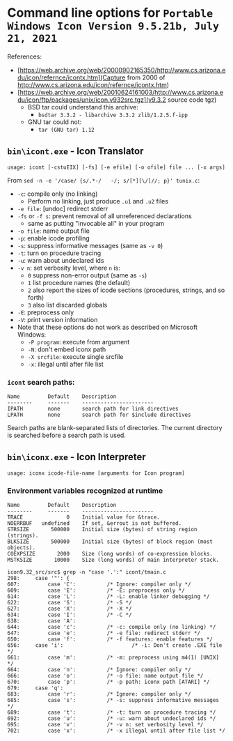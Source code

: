 # Command line options for `Portable Windows Icon Version 9.5.21b, July 21, 2021` 

References:
- [https://web.archive.org/web/20000902165350/http://www.cs.arizona.edu/icon/refernce/icontx.htm](Capture from 2000 of http://www.cs.arizona.edu/icon/refernce/icontx.htm)
- [https://web.archive.org/web/20010624161003/http://www.cs.arizona.edu/icon/ftp/packages/unix/icon.v932src.tgz](v9.3.2 source code tgz)
  - BSD tar could understand this archive:
    - `bsdtar 3.3.2 - libarchive 3.3.2 zlib/1.2.5.f-ipp`
  - GNU tar could not:
    - `tar (GNU tar) 1.12`

## `bin\icont.exe` - Icon Translator

```
usage: icont [-cstuEIX] [-fs] [-e efile] [-o ofile] file ... [-x args]
```
From `sed -n -e '/case/ {s/.*-/   -/; s/[*][\/]//; p}' tunix.c`:
- `-c`: compile only (no linking)
  - Perform no linking, just produce `.u1` and `.u2` files
- `-e file`: [undoc] redirect stderr
- `-fs` or `-f s`: prevent removal of all unreferenced declarations
  - same as putting "invocable all" in your program
- `-o file`: name output file
- `-p`: enable icode profiling
- `-s`: suppress informative messages (same as `-v 0`)
- `-t`: turn on procedure tracing
- `-u`: warn about undeclared ids
- `-v n`: set verbosity level, where `n` is:
  - `0` suppress non-error output (same as `-s`)
  - `1` list procedure names (the default)
  - `2` also report the sizes of icode sections (procedures, strings, and so forth)
  - `3` also list discarded globals
- `-E`: preprocess only
- `-V`: print version information
- Note that these options do not work as described on Microsoft Windows:
  - `-P program`: execute from argument
  - `-N`: don't embed iconx path
  - `-X srcfile`: execute single srcfile
  - `-x`: illegal until after file list

### `icont` search paths:
```
Name         Default    Description
--------     -------    -----------------------
IPATH        none       search path for link directives
LPATH        none       search path for $include directives
```
Search paths are blank-separated lists of directories. The current directory is searched before a search path is used.

## `bin\iconx.exe` - Icon Interpreter

```
usage: iconx icode-file-name [arguments for Icon program]
```

### Environment variables recognized at runtime

```
Name         Default    Description
--------     -------    -----------------------
TRACE              0    Initial value for &trace.
NOERRBUF   undefined    If set, &errout is not buffered.
STRSIZE       500000    Initial size (bytes) of string region (strings).
BLKSIZE       500000    Initial size (bytes) of block region (most objects).
COEXPSIZE       2000    Size (long words) of co-expression blocks.
MSTKSIZE       10000    Size (long words) of main interpreter stack.
```

```
icon9.32_src/src$ grep -n "case '.':" icont/tmain.c 
298:	 case '"': {
607:         case 'C':			/* Ignore: compiler only */
609:         case 'E':			/* -E: preprocess only */
614:         case 'L':			/* -L: enable linker debugging */
622:         case 'S':			/* -S */
627:         case 'X':			/* -X */
634:         case 'I':			/* -C */
638:         case 'A':
644:         case 'c':			/* -c: compile only (no linking) */
647:         case 'e':			/* -e file: redirect stderr */
650:         case 'f':			/* -f features: enable features */
656:	 case 'i':                      /* -i: Don't create .EXE file */
661:         case 'm':			/* -m: preprocess using m4(1) [UNIX] */
664:         case 'n':			/* Ignore: compiler only */
666:         case 'o':			/* -o file: name output file */
670:         case 'p':			/* -p path: iconx path [ATARI] */
679:	 case 'q':
683:         case 'r':			/* Ignore: compiler only */
685:         case 's':			/* -s: suppress informative messages */
689:         case 't':			/* -t: turn on procedure tracing */
692:         case 'u':			/* -u: warn about undeclared ids */
695:         case 'v':			/* -v n: set verbosity level */
702:         case 'x':			/* -x illegal until after file list */
```
